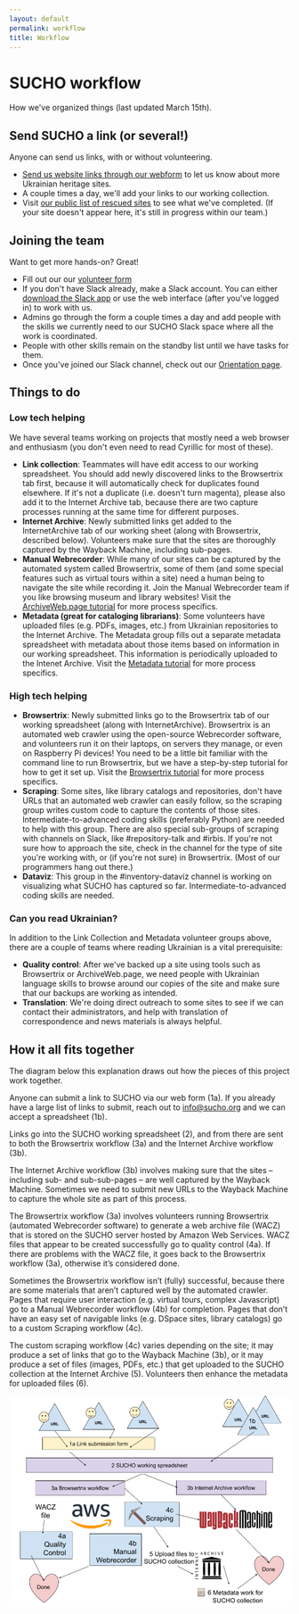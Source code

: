 ```yaml
---
layout: default
permalink: workflow
title: Workflow
---
```



# SUCHO workflow

How we've organized things (last updated March 15th).

## Send SUCHO a link (or several!)

Anyone can send us links, with or without volunteering.

-   [Send us website links through our webform](https://docs.google.com/forms/d/e/1FAIpQLSffa64-l6qXqEumAcf38OEOrTFeYZEmF531PNv9ZgzNFbcgxQ/viewform) to let us know about more Ukrainian heritage sites.
-   A couple times a day, we'll add your links to our working collection.
-   Visit [our public list of rescued sites](https://docs.google.com/spreadsheets/d/1zcrfKnuyG2VOGLvhfxPLiwBlUtGbf8ZzObuJyWkZW9k/edit#gid=0) to see what we've completed. (If your site doesn't appear here, it's still in progress within our team.)

## Joining the team


Want to get more hands-on? Great!

-   Fill out our our [volunteer form](https://docs.google.com/forms/d/e/1FAIpQLSc6KbhtEOI8zKsQmKT_waE1XlYEF1E6t-HzJ7Gc1EBfMvMg_A/viewform)
-   If you don't have Slack already, make a Slack account. You can either [download the Slack app](https://slack.com/downloads) or use the web interface (after you've logged in) to work with us.
-   Admins go through the form a couple times a day and add people with the skills we currently need to our SUCHO Slack space where all the work is coordinated.
-   People with other skills remain on the standby list until we have tasks for them.
-   Once you've joined our Slack channel, check out our [Orientation page](https://www.sucho.org/orientation).

## Things to do

### Low tech helping

We have several teams working on projects that mostly need a web browser and enthusiasm (you don't even need to read Cyrillic for most of these).

* **Link collection**: Teammates will have edit access to our working spreadsheet. You should add newly discovered links to the Browsertrix tab first, because it will automatically check for duplicates found elsewhere. If it's not a duplicate (i.e. doesn't turn magenta), please also add it to the Internet Archive tab, because there are two capture processes running at the same time for different purposes.
* **Internet Archive**: Newly submitted links get added to the InternetArchive tab of our working sheet (along with Browsertrix, described below). Volunteers make sure that the sites are thoroughly captured by the Wayback Machine, including sub-pages.
* **Manual Webrecorder**: While many of our sites can be captured by the automated system called Browsertrix, some of them (and some special features such as virtual tours within a site) need a human being to navigate the site while recording it. Join the Manual Webrecorder team if you like browsing museum and library websites! Visit the [ArchiveWeb.page tutorial](/webrecorder-plugin-instructions) for more process specifics.
* **Metadata (great for cataloging librarians)**: Some volunteers have uploaded files (e.g. PDFs, images, etc.) from Ukrainian repositories to the Internet Archive. The Metadata group fills out a separate metadata spreadsheet with metadata about those items based on information in our working spreadsheet. This information is periodically uploaded to the Intenet Archive. Visit the [Metadata tutorial](https://docs.google.com/document/d/1qpax1HQmWOVXqbA9NTCU4WBZNWKfLPhUTqxs7s94Jas/edit#) for more process specifics.

### High tech helping

* **Browsertrix**: Newly submitted links go to the Browsertrix tab of our working spreadsheet (along with InternetArchive). Browsertrix is an automated web crawler using the open-source Webrecorder software, and volunteers run it on their laptops, on servers they manage, or even on Raspberry Pi devices! You need to be a little bit familiar with the command line to run Browsertrix, but we have a step-by-step tutorial for how to get it set up. Visit the [Browsertrix tutorial](/browsertrix) for more process specifics.
* **Scraping**: Some sites, like library catalogs and repositories, don't have URLs that an automated web crawler can easily follow, so the scraping group writes custom code to capture the contents of those sites. Intermediate-to-advanced coding skills (preferably Python) are needed to help with this group. There are also special sub-groups of scraping with channels on Slack, like #repository-talk and #irbis. If you're not sure how to approach the site, check in the channel for the type of site you're working with, or (if you're not sure) in Browsertrix. (Most of our programmers hang out there.)
* **Dataviz**: This group in the #inventory-dataviz channel is working on visualizing what SUCHO has captured so far. Intermediate-to-advanced coding skills are needed.

### Can you read Ukrainian?

In addition to the Link Collection and Metadata volunteer groups above, there are a couple of teams where reading Ukrainian is a vital prerequisite:

* **Quality control**: After we've backed up a site using tools such as Browsertrix or ArchiveWeb.page, we need people with Ukrainian language skills to browse around our copies of the site and make sure that our backups are working as intended.
* **Translation**: We're doing direct outreach to some sites to see if we can contact their administrators, and help with translation of correspondence and news materials is always helpful.
	
	
## How it all fits together

The diagram below this explanation draws out how the pieces of this project work together.

Anyone can submit a link to SUCHO via our web form (1a). If you already have a large list of links to submit, reach out to info@sucho.org and we can accept a spreadsheet (1b).

Links go into the SUCHO working spreadsheet (2), and from there are sent to both the Browsertrix workflow (3a) and the Internet Archive workflow (3b).

The Internet Archive workflow (3b) involves making sure that the sites – including sub- and sub-sub-pages – are well captured by the Wayback Machine. Sometimes we need to submit new URLs to the Wayback Machine to capture the whole site as part of this process.

The Browsertrix workflow (3a) involves volunteers running Browsertrix (automated Webrecorder software) to generate a web archive file (WACZ) that is stored on the SUCHO server hosted by Amazon Web Services. WACZ files that appear to be created successfully go to quality control (4a). If there are problems with the WACZ file, it goes back to the Browsertrix workflow (3a), otherwise it’s considered done.

Sometimes the Browsertrix workflow isn’t (fully) successful, because there are some materials that aren’t captured well by the automated crawler. Pages that require user interaction (e.g. virtual tours, complex Javascript) go to a Manual Webrecorder workflow (4b) for completion. Pages that don’t have an easy set of navigable links (e.g. DSpace sites, library catalogs) go to a custom Scraping workflow (4c).

The custom scraping workflow (4c) varies depending on the site; it may produce a set of links that go to the Wayback Machine (3b), or it may produce a set of files (images, PDFs, etc.) that get uploaded to the SUCHO collection at the Internet Archive (5). Volunteers then enhance the metadata for uploaded files (6).

![The SUCHO workflow as of March 15](/assets/images/sucho-workflow-mar15.png)
